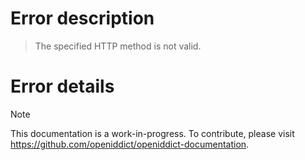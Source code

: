 # Error description

> The specified HTTP method is not valid.

# Error details

> [!NOTE]
> This documentation is a work-in-progress. To contribute, please visit https://github.com/openiddict/openiddict-documentation.
